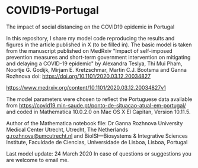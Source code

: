 # COVID19-Portugal
The impact of social distancing on the COVID19 epidemic in Portugal

In this repository, I share my model code reproducing the results and figures in the article published in X (to be filled in). 
The basic model is taken from the manuscript published on MedRxiv "Impact of self-imposed prevention measures and short-term 
government intervention on mitigating and delaying a COVID-19 epidemic" by Alexandra Teslya, Thi Mui Pham, Noortje G. Godijk, 
Mirjam E. Kretzschmar, Martin C.J. Bootsma and Ganna Rozhnova
doi: https://doi.org/10.1101/2020.03.12.20034827

https://www.medrxiv.org/content/10.1101/2020.03.12.20034827v1

The model parameters were chosen to reflect the Portuguese data available from 
https://covid19.min-saude.pt/ponto-de-situacao-atual-em-portugal/ and coded in Mathematica 10.0.2.0 on Mac OS X El Capitan, 
Version 10.11.5.

Author of the Mathematica notebook file:
Dr Ganna Rozhnova 
University Medical Center Utrecht, Utrecht, The Netherlands g.rozhnova@umcutrecht.nl and
BioISI—Biosystems & Integrative Sciences Institute, Faculdade de Ciencias, Universidade de Lisboa, Lisboa, Portugal

Last model update: 24 March 2020
In case of questions or suggestions you are welcome to email me. 
